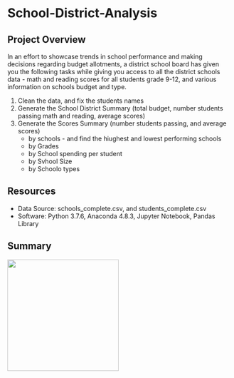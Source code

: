 # School-District-Analysis

## Project Overview
In an effort to showcase trends in school performance and making decisions regarding budget allotments, a district school board  has given you the following tasks while giving you access to all the district schools data - math and reading scores for all students grade 9-12, and various information on schools budget and type.
1. Clean the data, and fix the students names
2. Generate the School District Summary (total budget, number students passing math and reading, average scores)
3. Generate the Scores Summary (number students passing, and average scores)
      - by schools - and find the hiughest and lowest performing schools
      - by Grades
      - by School spending per student
      - by Svhool Size
      - by Schoolo types

## Resources
- Data Source: schools_complete.csv, and students_complete.csv
- Software: Python 3.7.6, Anaconda 4.8.3, Jupyter Notebook, Pandas Library

## Summary
<img src="images/district summary.jpg" width="250">
